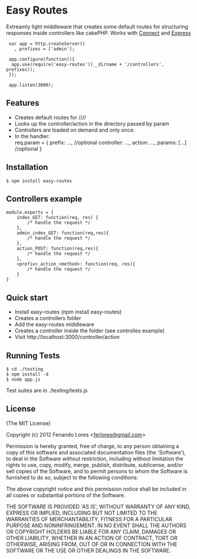
# Easy Routes
  Extreamly light middleware that creates some default routes for structuring responses inside controllers like cakePHP. Works with [Connect](http://github.com/senchalabs/connect) and [Express](http://github.com/visionmedia/express) 
  
     var app = http.createServer()
       , prefixes = ['admin'];
	     
     app.configure(function(){
	  app.use(require('easy-routes')(__dirname + '/controllers', prefixes));  
	 });
     
     app.listen(3000);

## Features
  * Creates default routes for /<prefix>/<controller>/<action>/<params>
  * Looks up the controller/action in the directory passed by param 
  * Controllers are loaded on demand and only once.
  * In the handler:  
	req.param = {
		prefix: ...,       //optional
		controller: ...,
		action: ...,
		params: [...]      //optional
	}
	
## Installation

    $ npm install easy-routes

## Controllers example
	
	module.exports = {
		index_GET: function(req, res) {
			/* handle the request */
		},
		admin_index_GET: function(req,res){
			/* handle the request */	
		},
		action_POST: function(req,res){
			/* handle the request */	
		},
		<prefix>_action_<method>: function(req, res){
			/* handle the request */
		}
	}
	
## Quick start
  * Install easy-routes (npm install easy-routes)
  * Creates a controllers folder
  * Add the easy-routes middleware
  * Creates a controller inside the folder (see controlles example)
  * Visit http://localhost:3000/controller/action
	
## Running Tests

    $ cd ./testing 
    $ npm install -d
    $ node app.js

Test suites are in ./testing/tests.js

## License 

(The MIT License)

Copyright (c) 2012 Fenando Lores &lt;ferlores@gmail.com&gt;

Permission is hereby granted, free of charge, to any person obtaining
a copy of this software and associated documentation files (the
'Software'), to deal in the Software without restriction, including
without limitation the rights to use, copy, modify, merge, publish,
distribute, sublicense, and/or sell copies of the Software, and to
permit persons to whom the Software is furnished to do so, subject to
the following conditions:

The above copyright notice and this permission notice shall be
included in all copies or substantial portions of the Software.

THE SOFTWARE IS PROVIDED 'AS IS', WITHOUT WARRANTY OF ANY KIND,
EXPRESS OR IMPLIED, INCLUDING BUT NOT LIMITED TO THE WARRANTIES OF
MERCHANTABILITY, FITNESS FOR A PARTICULAR PURPOSE AND NONINFRINGEMENT.
IN NO EVENT SHALL THE AUTHORS OR COPYRIGHT HOLDERS BE LIABLE FOR ANY
CLAIM, DAMAGES OR OTHER LIABILITY, WHETHER IN AN ACTION OF CONTRACT,
TORT OR OTHERWISE, ARISING FROM, OUT OF OR IN CONNECTION WITH THE
SOFTWARE OR THE USE OR OTHER DEALINGS IN THE SOFTWARE.
